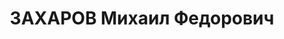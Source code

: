---
title: ЗАХАРОВ Михаил Федорович
description: 'Род. в 1900, Казань, русский, обр.: незаконченное среднее, б/п. Проживал:
  Томск. Курсы усовершенствования комсостава запаса СибВО, преподаватель

  Арестован 13.08.1937. Обв.: к-р троцк. див-терр. орг-я. Приговор: 11.06.1938 – ВМН.
  Расстрелян 11.06.1938.

  Реабилитирован 10.11.1956'
---